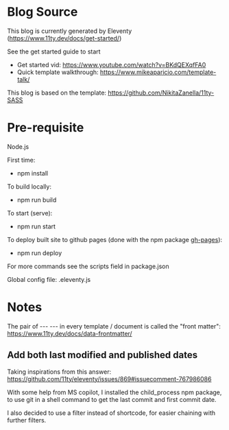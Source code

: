 # Blog Source

This blog is currently generated by Eleventy (https://www.11ty.dev/docs/get-started/)

See the get started guide to start

* Get started vid: https://www.youtube.com/watch?v=BKdQEXqfFA0 
* Quick template walkthrough: https://www.mikeaparicio.com/template-talk/ 

This blog is based on the template:
https://github.com/NikitaZanella/11ty-SASS

# Pre-requisite
Node.js

First time:
* npm install

To build locally:
* npm run build

To start (serve):
* npm run start

To deploy built site to github pages (done with the npm package [gh-pages](https://www.npmjs.com/package/gh-pages)):
* npm run deploy

For more commands see the scripts field in package.json

Global config file: .eleventy.js

# Notes
The pair of --- --- in every template / document is called the "front matter": https://www.11ty.dev/docs/data-frontmatter/

## Add both last modified and published dates
Taking inspirations from this answer: https://github.com/11ty/eleventy/issues/869#issuecomment-767986086

With some help from MS copilot, I installed the child_process npm package, to use git in a shell command to get the last commit and first commit date.

I also decided to use a filter instead of shortcode, for easier chaining with further filters.